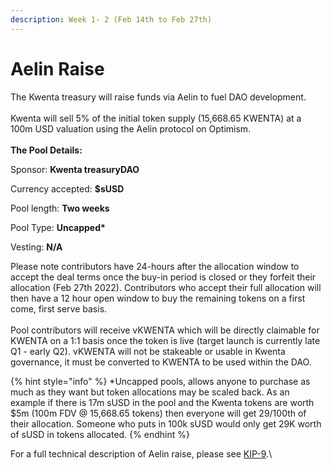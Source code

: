 ```yaml
---
description: Week 1- 2 (Feb 14th to Feb 27th)
---
```


# Aelin Raise

The Kwenta treasury will raise funds via Aelin to fuel DAO development. \
\
Kwenta will sell 5% of the initial token supply (15,668.65 KWENTA) at a 100m USD valuation using the Aelin protocol on Optimism. \
\
**The Pool Details:**

Sponsor: **Kwenta treasuryDAO**

Currency accepted: **$sUSD**&#x20;

Pool length: **Two weeks**&#x20;

Pool Type: **Uncapped\***

Vesting: **N/A**

Please note contributors have 24-hours after the allocation window to accept the deal terms once the buy-in period is closed or they forfeit their allocation (Feb 27th 2022). Contributors who accept their full allocation will then have a 12 hour open window to buy the remaining tokens on a first come, first serve basis. \
\
Pool contributors will receive vKWENTA which will be directly claimable for KWENTA on a 1:1 basis once the token is live (target launch is currently late Q1 - early Q2). vKWENTA will not be stakeable or usable in Kwenta governance, it must be converted to KWENTA to be used within the DAO.

{% hint style="info" %}
\*Uncapped pools, allows anyone to purchase as much as they want but token allocations may be scaled back. As an example if there is 17m sUSD in the pool and the Kwenta tokens are worth $5m (100m FDV @ 15,668.65 tokens) then everyone will get 29/100th of their allocation. Someone who puts in 100k sUSD would only get 29K worth of sUSD in tokens allocated.
{% endhint %}

For a full technical description of Aelin raise, please see [KIP-9](https://kips.kwenta.io/kips/kip-9/).\
